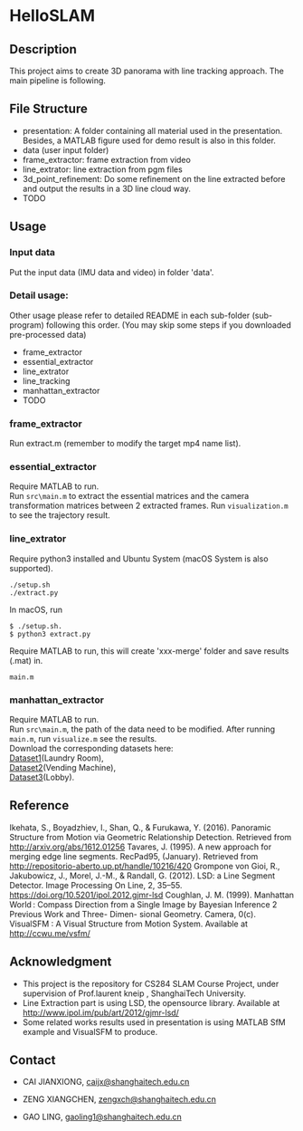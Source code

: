 # HelloSLAM
## Description
This project aims to create 3D panorama with line tracking approach. The main pipeline is following. 

## File Structure
- presentation: A folder containing all material used in the presentation. Besides, a MATLAB figure used for demo result is also in this folder.
- data (user input folder)
- frame_extractor: frame extraction from video
- line_extrator: line extraction from pgm files
- 3d\_point_refinement: Do some refinement on the line extracted before and output the results in a 3D line cloud way.
- TODO

## Usage
### Input data
Put the input data (IMU data and video) in folder 'data'.

### Detail usage:
Other usage please refer to detailed README in each sub-folder (sub-program) following this order. (You may skip some steps if you downloaded pre-processed data)
- frame_extractor
- essential_extractor
- line_extrator
- line_tracking
- manhattan_extractor
- TODO


### frame_extractor
Run extract.m (remember to modify the target mp4 name list).

### essential_extractor
Require MATLAB to run.  
Run ```src\main.m``` to extract the essential matrices and the camera transformation matrices between 2 extracted frames. Run ```visualization.m``` to see the trajectory result.

### line_extrator
Require python3 installed and Ubuntu System (macOS System is also supported).
```
./setup.sh 
./extract.py
``` 
In macOS, run
```
$ ./setup.sh. 
$ python3 extract.py
``` 

Require MATLAB to run, this will create 'xxx-merge' folder and save results (.mat) in.
```
main.m
```

### manhattan_extractor
Require MATLAB to run.  
Run ```src\main.m```, the path of the data need to be modified. After running ```main.m```, run ```visualize.m``` see the results.  
Download the corresponding datasets here:  
[Dataset1]()(Laundry Room),  
[Dataset2]()(Vending Machine),  
[Dataset3]()(Lobby).


## Reference
Ikehata, S., Boyadzhiev, I., Shan, Q., & Furukawa, Y. (2016). Panoramic Structure from Motion via Geometric Relationship Detection. Retrieved from http://arxiv.org/abs/1612.01256
Tavares, J. (1995). A new approach for merging edge line segments. RecPad95, (January). Retrieved from http://repositorio-aberto.up.pt/handle/10216/420
Grompone von Gioi, R., Jakubowicz, J., Morel, J.-M., & Randall, G. (2012). LSD: a Line Segment Detector. Image Processing On Line, 2, 35–55. https://doi.org/10.5201/ipol.2012.gjmr-lsd
Coughlan, J. M. (1999). Manhattan World : Compass Direction from a Single Image by Bayesian Inference 2 Previous Work and Three- Dimen- sional Geometry. Camera, 0(c).
VisualSFM : A Visual Structure from Motion System. Available at http://ccwu.me/vsfm/

## Acknowledgment 
- This project is the repository for CS284 SLAM Course Project, under supervision of Prof.laurent kneip , ShanghaiTech University.
- Line Extraction part is using LSD, the opensource library. Available at http://www.ipol.im/pub/art/2012/gjmr-lsd/
- Some related works results used in presentation is using MATLAB SfM example and VisualSFM to produce.

## Contact
- CAI JIANXIONG, caijx@shanghaitech.edu.cn

- ZENG XIANGCHEN, zengxch@shanghaitech.edu.cn

- GAO LING, gaoling1@shanghaitech.edu.cn

